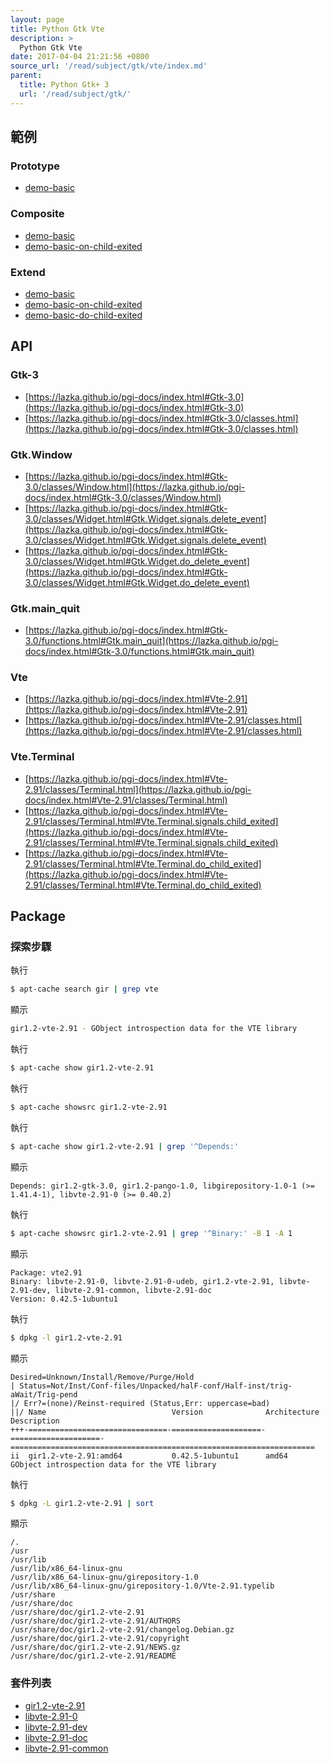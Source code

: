```yaml
---
layout: page
title: Python Gtk Vte
description: >
  Python Gtk Vte
date: 2017-04-04 21:21:56 +0800
source_url: '/read/subject/gtk/vte/index.md'
parent:
  title: Python Gtk+ 3
  url: '/read/subject/gtk/'
---
```



## 範例

### Prototype

* [demo-basic](https://github.com/foreachsam/book-lang-python/blob/gh-pages/example/subject/gtk/vte/prototype/demo-basic/main.py)

### Composite

* [demo-basic](https://github.com/foreachsam/book-lang-python/blob/gh-pages/example/subject/gtk/vte/composite/demo-basic/main.py)
* [demo-basic-on-child-exited](https://github.com/foreachsam/book-lang-python/blob/gh-pages/example/subject/gtk/vte/composite/demo-basic-on-child-exited/main.py)


### Extend

* [demo-basic](https://github.com/foreachsam/book-lang-python/blob/gh-pages/example/subject/gtk/vte/extend/demo-basic/main.py)
* [demo-basic-on-child-exited](https://github.com/foreachsam/book-lang-python/blob/gh-pages/example/subject/gtk/vte/extend/demo-basic-on-child-exited/main.py)
* [demo-basic-do-child-exited](https://github.com/foreachsam/book-lang-python/blob/gh-pages/example/subject/gtk/vte/extend/demo-basic-do-child-exited/main.py)


## API

### Gtk-3

* [https://lazka.github.io/pgi-docs/index.html#Gtk-3.0](https://lazka.github.io/pgi-docs/index.html#Gtk-3.0)
* [https://lazka.github.io/pgi-docs/index.html#Gtk-3.0/classes.html](https://lazka.github.io/pgi-docs/index.html#Gtk-3.0/classes.html)

### Gtk.Window

* [https://lazka.github.io/pgi-docs/index.html#Gtk-3.0/classes/Window.html](https://lazka.github.io/pgi-docs/index.html#Gtk-3.0/classes/Window.html)
* [https://lazka.github.io/pgi-docs/index.html#Gtk-3.0/classes/Widget.html#Gtk.Widget.signals.delete_event](https://lazka.github.io/pgi-docs/index.html#Gtk-3.0/classes/Widget.html#Gtk.Widget.signals.delete_event)
* [https://lazka.github.io/pgi-docs/index.html#Gtk-3.0/classes/Widget.html#Gtk.Widget.do_delete_event](https://lazka.github.io/pgi-docs/index.html#Gtk-3.0/classes/Widget.html#Gtk.Widget.do_delete_event)

### Gtk.main_quit

* [https://lazka.github.io/pgi-docs/index.html#Gtk-3.0/functions.html#Gtk.main_quit](https://lazka.github.io/pgi-docs/index.html#Gtk-3.0/functions.html#Gtk.main_quit)

### Vte

* [https://lazka.github.io/pgi-docs/index.html#Vte-2.91](https://lazka.github.io/pgi-docs/index.html#Vte-2.91)
* [https://lazka.github.io/pgi-docs/index.html#Vte-2.91/classes.html](https://lazka.github.io/pgi-docs/index.html#Vte-2.91/classes.html)

### Vte.Terminal

* [https://lazka.github.io/pgi-docs/index.html#Vte-2.91/classes/Terminal.html](https://lazka.github.io/pgi-docs/index.html#Vte-2.91/classes/Terminal.html)
* [https://lazka.github.io/pgi-docs/index.html#Vte-2.91/classes/Terminal.html#Vte.Terminal.signals.child_exited](https://lazka.github.io/pgi-docs/index.html#Vte-2.91/classes/Terminal.html#Vte.Terminal.signals.child_exited)
* [https://lazka.github.io/pgi-docs/index.html#Vte-2.91/classes/Terminal.html#Vte.Terminal.do_child_exited](https://lazka.github.io/pgi-docs/index.html#Vte-2.91/classes/Terminal.html#Vte.Terminal.do_child_exited)


## Package

### 探索步驟

執行

``` sh
$ apt-cache search gir | grep vte
```

顯示

``` sh
gir1.2-vte-2.91 - GObject introspection data for the VTE library
```

執行

``` sh
$ apt-cache show gir1.2-vte-2.91
```

執行

``` sh
$ apt-cache showsrc gir1.2-vte-2.91
```

執行

``` sh
$ apt-cache show gir1.2-vte-2.91 | grep '^Depends:'
```

顯示

```
Depends: gir1.2-gtk-3.0, gir1.2-pango-1.0, libgirepository-1.0-1 (>= 1.41.4-1), libvte-2.91-0 (>= 0.40.2)
```

執行

``` sh
$ apt-cache showsrc gir1.2-vte-2.91 | grep '^Binary:' -B 1 -A 1
```

顯示

```
Package: vte2.91
Binary: libvte-2.91-0, libvte-2.91-0-udeb, gir1.2-vte-2.91, libvte-2.91-dev, libvte-2.91-common, libvte-2.91-doc
Version: 0.42.5-1ubuntu1
```

執行

``` sh
$ dpkg -l gir1.2-vte-2.91
```

顯示

```
Desired=Unknown/Install/Remove/Purge/Hold
| Status=Not/Inst/Conf-files/Unpacked/halF-conf/Half-inst/trig-aWait/Trig-pend
|/ Err?=(none)/Reinst-required (Status,Err: uppercase=bad)
||/ Name                            Version              Architecture         Description
+++-===============================-====================-====================-====================================================================
ii  gir1.2-vte-2.91:amd64           0.42.5-1ubuntu1      amd64                GObject introspection data for the VTE library
```

執行

``` sh
$ dpkg -L gir1.2-vte-2.91 | sort
```

顯示

```
/.
/usr
/usr/lib
/usr/lib/x86_64-linux-gnu
/usr/lib/x86_64-linux-gnu/girepository-1.0
/usr/lib/x86_64-linux-gnu/girepository-1.0/Vte-2.91.typelib
/usr/share
/usr/share/doc
/usr/share/doc/gir1.2-vte-2.91
/usr/share/doc/gir1.2-vte-2.91/AUTHORS
/usr/share/doc/gir1.2-vte-2.91/changelog.Debian.gz
/usr/share/doc/gir1.2-vte-2.91/copyright
/usr/share/doc/gir1.2-vte-2.91/NEWS.gz
/usr/share/doc/gir1.2-vte-2.91/README
```


### 套件列表

* [gir1.2-vte-2.91](http://packages.ubuntu.com/xenial/gir1.2-vte-2.91)
* [libvte-2.91-0](http://packages.ubuntu.com/xenial/libvte-2.91-0)
* [libvte-2.91-dev](http://packages.ubuntu.com/xenial/libvte-2.91-dev)
* [libvte-2.91-doc](http://packages.ubuntu.com/xenial/libvte-2.91-doc)
* [libvte-2.91-common](http://packages.ubuntu.com/xenial/libvte-2.91-common)
